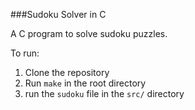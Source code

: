 ###Sudoku Solver in C

A C program to solve sudoku puzzles.

To run:

1. Clone the repository
2. Run `make` in the root directory
3. run the `sudoku` file in the `src/` directory

